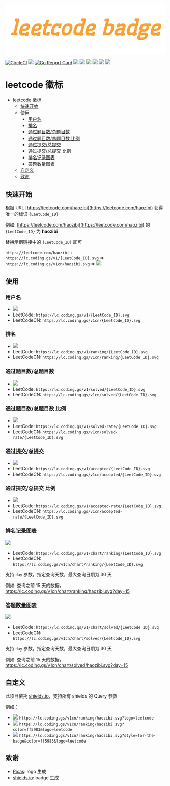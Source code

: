 ![](logo.png)

[![CircleCI](https://circleci.com/gh/haozibi/leetcode-badge/tree/master.svg?style=svg)](https://circleci.com/gh/haozibi/leetcode-badge/tree/master) [![](https://img.shields.io/badge/Github-leetcode--badge-blueviolet)](https://github.com/haozibi/leetcode-badge) [![Go Report Card](https://goreportcard.com/badge/github.com/haozibi/leetcode-badge)](https://goreportcard.com/report/github.com/haozibi/leetcode-badge) [![](https://lc.coding.gs/v1cn/haozibi.svg)](https://leetcode-cn.com/haozibi) [![](https://lc.coding.gs/v1cn/ranking/haozibi.svg)](https://leetcode-cn.com/haozibi) [![](https://lc.coding.gs/v1cn/solved/haozibi.svg)](https://leetcode-cn.com/haozibi) [![](https://lc.coding.gs/v1cn/solved-rate/haozibi.svg)](https://leetcode-cn.com/haozibi) [![](https://lc.coding.gs/v1cn/accepted/haozibi.svg)](https://leetcode-cn.com/haozibi) [![](https://lc.coding.gs/v1cn/accepted-rate/haozibi.svg)](https://leetcode-cn.com/haozibi)

# leetcode 徽标 

<!-- TOC -->

- [leetcode 徽标](#leetcode-徽标)
    - [快速开始](#快速开始)
    - [使用](#使用)
        - [用户名](#用户名)
        - [排名](#排名)
        - [通过题目数/总题目数](#通过题目数总题目数)
        - [通过题目数/总题目数 比例](#通过题目数总题目数-比例)
        - [通过提交/总提交](#通过提交总提交)
        - [通过提交/总提交 比例](#通过提交总提交-比例)
        - [排名记录图表](#排名记录图表)
        - [答题数量图表](#答题数量图表)
    - [自定义](#自定义)
    - [致谢](#致谢)

<!-- /TOC -->


## 快速开始

根据 URL [https://leetcode.com/haozibi](https://leetcode.com/haozibi) 获得唯一的标识 `{LeetCode_ID}`

例如: [https://leetcode.com/haozibi](https://leetcode.com/haozibi) 的 `{LeetCode_ID}` 为 **haozibi**

替换示例链接中的 `{LeetCode_ID}` 即可

`https://leetcode.com/haozibi` + `https://lc.coding.gs/v1/{LeetCode_ID}.svg` => `https://lc.coding.gs/v1cn/haozibi.svg` => ![](https://lc.coding.gs/v1cn/haozibi.svg)

## 使用

### 用户名

- ![](https://lc.coding.gs/v1cn/haozibi.svg)
- LeetCode: `https://lc.coding.gs/v1/{LeetCode_ID}.svg`
- LeetCodeCN: `https://lc.coding.gs/v1cn/{LeetCode_ID}.svg`

### 排名

- ![](https://lc.coding.gs/v1cn/ranking/haozibi.svg)
- LeetCode: `https://lc.coding.gs/v1/ranking/{LeetCode_ID}.svg`
- LeetCodeCN: `https://lc.coding.gs/v1cn/ranking/{LeetCode_ID}.svg`


### 通过题目数/总题目数

- ![](https://lc.coding.gs/v1cn/solved/haozibi.svg)
- LeetCode: `https://lc.coding.gs/v1/solved/{LeetCode_ID}.svg`
- LeetCodeCN: `https://lc.coding.gs/v1cn/solved/{LeetCode_ID}.svg`

### 通过题目数/总题目数 比例

- ![](https://lc.coding.gs/v1cn/solved-rate/haozibi.svg)
- LeetCode: `https://lc.coding.gs/v1/solved-rate/{LeetCode_ID}.svg`
- LeetCodeCN: `https://lc.coding.gs/v1cn/solved-rate/{LeetCode_ID}.svg`

### 通过提交/总提交

- ![](https://lc.coding.gs/v1cn/accepted/haozibi.svg)
- LeetCode: `https://lc.coding.gs/v1/accepted/{LeetCode_ID}.svg`
- LeetCodeCN: `https://lc.coding.gs/v1cn/accepted/{LeetCode_ID}.svg`

### 通过提交/总提交 比例

- ![](https://lc.coding.gs/v1cn/accepted-rate/haozibi.svg)
- LeetCode: `https://lc.coding.gs/v1/accepted-rate/{LeetCode_ID}.svg`
- LeetCodeCN: `https://lc.coding.gs/v1cn/accepted-rate/{LeetCode_ID}.svg`

### 排名记录图表

![](https://lc.coding.gs/v1cn/chart/ranking/haozibi.svg)

- LeetCode: `https://lc.coding.gs/v1/chart/ranking/{LeetCode_ID}.svg`
- LeetCodeCN: `https://lc.coding.gs/v1cn/chart/ranking/{LeetCode_ID}.svg`

支持 `day` 参数，指定查询天数，最大查询日期为 30 天

例如: 查询之前 15 天的数据，https://lc.coding.gs/v1cn/chart/ranking/haozibi.svg?day=15

### 答题数量图表

![](https://lc.coding.gs/v1cn/chart/solved/haozibi.svg)

- LeetCode: `https://lc.coding.gs/v1/chart/solved/{LeetCode_ID}.svg`
- LeetCodeCN: `https://lc.coding.gs/v1cn/chart/solved/{LeetCode_ID}.svg`

支持 `day` 参数，指定查询天数，最大查询日期为 30 天

例如: 查询之前 15 天的数据，https://lc.coding.gs/v1cn/chart/solved/haozibi.svg?day=15

## 自定义

此项目依托 [shields.io](shields.io)，支持所有 shields 的 Query 参数

例如：

- ![](https://lc.coding.gs/v1cn/ranking/haozibi.svg?logo=leetcode) `https://lc.coding.gs/v1cn/ranking/haozibi.svg?logo=leetcode`
- ![](https://lc.coding.gs/v1cn/ranking/haozibi.svg?color=ff5983&logo=leetcode) `https://lc.coding.gs/v1cn/ranking/haozibi.svg?color=ff5983&logo=leetcode`
- ![](https://lc.coding.gs/v1cn/ranking/haozibi.svg?style=for-the-badge&color=ff5983&logo=leetcode) `https://lc.coding.gs/v1cn/ranking/haozibi.svg?style=for-the-badge&color=ff5983&logo=leetcode`

## 致谢

- [Picas](https://github.com/djyde/Picas): logo 生成
- [shields.io](https://shields.io): badge 生成
